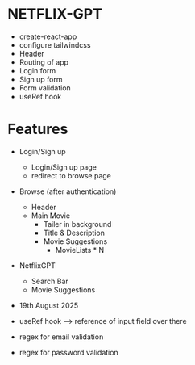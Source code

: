 # NETFLIX-GPT

- create-react-app
- configure tailwindcss
- Header
- Routing of app
- Login form
- Sign up form
- Form validation 
- useRef hook


# Features

- Login/Sign up

  - Login/Sign up page
  - redirect to browse page

- Browse (after authentication)

  - Header
  - Main Movie
    - Tailer in background
    - Title & Description
    - Movie Suggestions
      - MovieLists * N

- NetflixGPT
  - Search Bar
  - Movie Suggestions


- 19th August 2025

- useRef hook --> reference of input field over there 
- regex for email validation 
- regex for password validation 